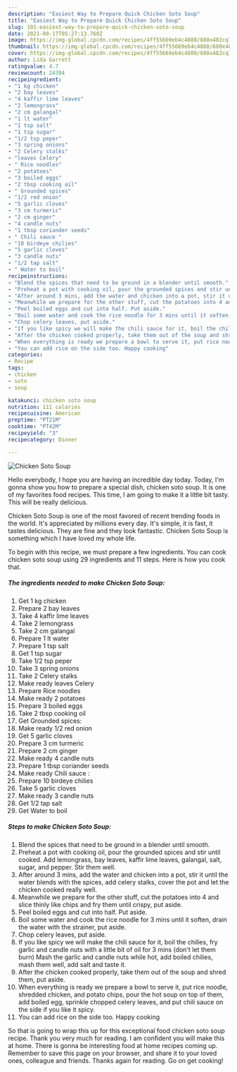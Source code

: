 ```yaml
---
description: "Easiest Way to Prepare Quick Chicken Soto Soup"
title: "Easiest Way to Prepare Quick Chicken Soto Soup"
slug: 101-easiest-way-to-prepare-quick-chicken-soto-soup
date: 2021-08-17T05:27:13.760Z
image: https://img-global.cpcdn.com/recipes/4ff55669eb4c4888/680x482cq70/chicken-soto-soup-recipe-main-photo.jpg
thumbnail: https://img-global.cpcdn.com/recipes/4ff55669eb4c4888/680x482cq70/chicken-soto-soup-recipe-main-photo.jpg
cover: https://img-global.cpcdn.com/recipes/4ff55669eb4c4888/680x482cq70/chicken-soto-soup-recipe-main-photo.jpg
author: Lida Garrett
ratingvalue: 4.7
reviewcount: 24394
recipeingredient:
- "1 kg chicken"
- "2 bay leaves"
- "4 kaffir lime leaves"
- "2 lemongrass"
- "2 cm galangal"
- "1 lt water"
- "1 tsp salt"
- "1 tsp sugar"
- "1/2 tsp peper"
- "3 spring onions"
- "2 Celery stalks"
- "leaves Celery"
- " Rice noodles"
- "2 potatoes"
- "3 boiled eggs"
- "2 tbsp cooking oil"
- " Grounded spices"
- "1/2 red onion"
- "5 garlic cloves"
- "3 cm turmeric"
- "2 cm ginger"
- "4 candle nuts"
- "1 tbsp coriander seeds"
- " Chili sauce "
- "10 birdeye chilies"
- "5 garlic cloves"
- "3 candle nuts"
- "1/2 tap salt"
- " Water to boil"
recipeinstructions:
- "Blend the spices that need to be ground in a blender until smooth."
- "Preheat a pot with cooking oil, pour the grounded spices and stir until cooked. Add lemongrass, bay leaves, kaffir lime leaves, galangal, salt, sugar, and pepper. Stir them well."
- "After around 3 mins, add the water and chicken into a pot, stir it until the water blends with the spices, add celery stalks, cover the pot and let the chicken cooked really well."
- "Meanwhile we prepare for the other stuff, cut the potatoes into 4 and slice thinly like chips and fry them until crispy, put aside."
- "Peel boiled eggs and cut into half. Put aside."
- "Boil some water and cook the rice noodle for 3 mins until it soften, drain the water with the strainer, put aside."
- "Chop celery leaves, put aside."
- "If you like spicy we will make the chili sauce for it, boil the chilies, fry garlic and candle nuts with a little bit of oil for 3 mins (don&#39;t let them burn) Mash the garlic and candle nuts while hot, add boiled chilies, mash them well, add salt and taste it."
- "After the chicken cooked properly, take them out of the soup and shred them, put aside."
- "When everything is ready we prepare a bowl to serve it, put rice noodle, shredded chicken, and potato chips, pour the hot soup on top of them, add boiled egg, sprinkle chopped celery leaves, and put chili sauce on the side if you like it spicy."
- "You can add rice on the side too. Happy cooking"
categories:
- Recipe
tags:
- chicken
- soto
- soup

katakunci: chicken soto soup 
nutrition: 111 calories
recipecuisine: American
preptime: "PT21M"
cooktime: "PT42M"
recipeyield: "3"
recipecategory: Dinner

---
```



![Chicken Soto Soup](https://img-global.cpcdn.com/recipes/4ff55669eb4c4888/680x482cq70/chicken-soto-soup-recipe-main-photo.jpg)

Hello everybody, I hope you are having an incredible day today. Today, I'm gonna show you how to prepare a special dish, chicken soto soup. It is one of my favorites food recipes. This time, I am going to make it a little bit tasty. This will be really delicious.



Chicken Soto Soup is one of the most favored of recent trending foods in the world. It's appreciated by millions every day. It's simple, it is fast, it tastes delicious. They are fine and they look fantastic. Chicken Soto Soup is something which I have loved my whole life.


To begin with this recipe, we must prepare a few ingredients. You can cook chicken soto soup using 29 ingredients and 11 steps. Here is how you cook that.

<!--inarticleads1-->

##### The ingredients needed to make Chicken Soto Soup:

1. Get 1 kg chicken
1. Prepare 2 bay leaves
1. Take 4 kaffir lime leaves
1. Take 2 lemongrass
1. Take 2 cm galangal
1. Prepare 1 lt water
1. Prepare 1 tsp salt
1. Get 1 tsp sugar
1. Take 1/2 tsp peper
1. Take 3 spring onions
1. Take 2 Celery stalks
1. Make ready leaves Celery
1. Prepare  Rice noodles
1. Make ready 2 potatoes
1. Prepare 3 boiled eggs
1. Take 2 tbsp cooking oil
1. Get  Grounded spices:
1. Make ready 1/2 red onion
1. Get 5 garlic cloves
1. Prepare 3 cm turmeric
1. Prepare 2 cm ginger
1. Make ready 4 candle nuts
1. Prepare 1 tbsp coriander seeds
1. Make ready  Chili sauce :
1. Prepare 10 birdeye chilies
1. Take 5 garlic cloves
1. Make ready 3 candle nuts
1. Get 1/2 tap salt
1. Get  Water to boil




<!--inarticleads2-->

##### Steps to make Chicken Soto Soup:

1. Blend the spices that need to be ground in a blender until smooth.
1. Preheat a pot with cooking oil, pour the grounded spices and stir until cooked. Add lemongrass, bay leaves, kaffir lime leaves, galangal, salt, sugar, and pepper. Stir them well.
1. After around 3 mins, add the water and chicken into a pot, stir it until the water blends with the spices, add celery stalks, cover the pot and let the chicken cooked really well.
1. Meanwhile we prepare for the other stuff, cut the potatoes into 4 and slice thinly like chips and fry them until crispy, put aside.
1. Peel boiled eggs and cut into half. Put aside.
1. Boil some water and cook the rice noodle for 3 mins until it soften, drain the water with the strainer, put aside.
1. Chop celery leaves, put aside.
1. If you like spicy we will make the chili sauce for it, boil the chilies, fry garlic and candle nuts with a little bit of oil for 3 mins (don&#39;t let them burn) Mash the garlic and candle nuts while hot, add boiled chilies, mash them well, add salt and taste it.
1. After the chicken cooked properly, take them out of the soup and shred them, put aside.
1. When everything is ready we prepare a bowl to serve it, put rice noodle, shredded chicken, and potato chips, pour the hot soup on top of them, add boiled egg, sprinkle chopped celery leaves, and put chili sauce on the side if you like it spicy.
1. You can add rice on the side too. Happy cooking




So that is going to wrap this up for this exceptional food chicken soto soup recipe. Thank you very much for reading. I am confident you will make this at home. There is gonna be interesting food at home recipes coming up. Remember to save this page on your browser, and share it to your loved ones, colleague and friends. Thanks again for reading. Go on get cooking!
